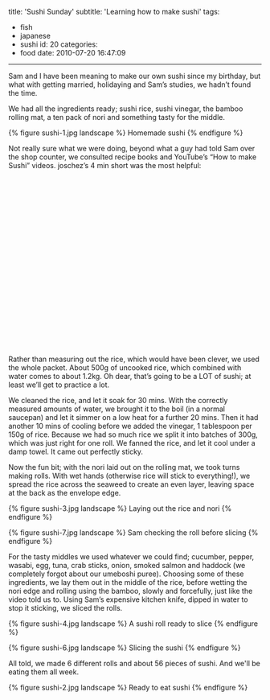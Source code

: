 title: 'Sushi Sunday'
subtitle: 'Learning how to make sushi'
tags:
  - fish
  - japanese
  - sushi
id: 20
categories:
  - food
date: 2010-07-20 16:47:09
---

Sam and I have been meaning to make our own sushi since my birthday, but what with getting married, holidaying and Sam’s studies, we hadn’t found the time.

We had all the ingredients ready; sushi rice, sushi vinegar, the bamboo rolling mat, a ten pack of nori and something tasty for the middle.

{% figure sushi-1.jpg landscape %}
Homemade sushi
{% endfigure %}

Not really sure what we were doing, beyond what a guy had told Sam over the shop counter, we consulted recipe books and YouTube’s “How to make Sushi” videos. joschez’s 4 min short was the most helpful:

<object width="560" height="340"><param name="movie" value="https://www.youtube.com/v/T9hVp4Sd9NU&amp;hl=en_GB&amp;fs=1?rel=0"></param><param name="allowFullScreen" value="true"></param><param name="allowscriptaccess" value="always"></param><embed src="https://www.youtube.com/v/T9hVp4Sd9NU&amp;hl=en_GB&amp;fs=1?rel=0" type="application/x-shockwave-flash" allowscriptaccess="always" allowfullscreen="true" width="560" height="340"></embed></object>

Rather than measuring out the rice, which would have been clever, we used the whole packet. About 500g of uncooked rice, which combined with water comes to about 1.2kg. Oh dear, that’s going to be a LOT of sushi; at least we’ll get to practice a lot.

We cleaned the rice, and let it soak for 30 mins. With the correctly measured amounts of water, we brought it to the boil (in a normal saucepan) and let it simmer on a low heat for a further 20 mins. Then it had another 10 mins of cooling before we added the vinegar, 1 tablespoon per 150g of rice. Because we had so much rice we split it into batches of 300g, which was just right for one roll. We fanned the rice, and let it cool under a damp towel. It came out perfectly sticky.

Now the fun bit; with the nori laid out on the rolling mat, we took turns making rolls. With wet hands (otherwise rice will stick to everything!), we spread the rice across the seaweed to create an even layer, leaving space at the back as the envelope edge.

{% figure sushi-3.jpg landscape %}
Laying out the rice and nori
{% endfigure %}

{% figure sushi-7.jpg landscape %}
Sam checking the roll before slicing
{% endfigure %}

For the tasty middles we used whatever we could find; cucumber, pepper, wasabi, egg, tuna, crab sticks, onion, smoked salmon and haddock (we completely forgot about our umeboshi puree). Choosing some of these ingredients, we lay them out in the middle of the rice, before wetting the nori edge and rolling using the bamboo, slowly and forcefully, just like the video told us to. Using Sam’s expensive kitchen knife, dipped in water to stop it sticking, we sliced the rolls.

{% figure sushi-4.jpg landscape %}
A sushi roll ready to slice
{% endfigure %}

{% figure sushi-6.jpg landscape %}
Slicing the sushi
{% endfigure %}

All told, we made 6 different rolls and about 56 pieces of sushi. And we'll be eating them all week.

{% figure sushi-2.jpg landscape %}
Ready to eat sushi
{% endfigure %}
